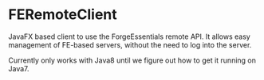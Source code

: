 FERemoteClient
==============

JavaFX based client to use the ForgeEssentials remote API.
It allows easy management of FE-based servers, without the need to log into the server.

Currently only works with Java8 until we figure out how to get it running on Java7.
